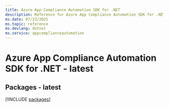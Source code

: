 ```yaml
---
title: Azure App Compliance Automation SDK for .NET
description: Reference for Azure App Compliance Automation SDK for .NET
ms.date: 07/23/2025
ms.topic: reference
ms.devlang: dotnet
ms.service: appcomplianceautomation
---
```

# Azure App Compliance Automation SDK for .NET - latest
## Packages - latest
[!INCLUDE [packages](app-compliance-automation-index.md)]